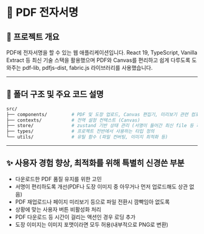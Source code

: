 # 📄 PDF 전자서명

## 🧾 프로젝트 개요

PDF에 전자서명을 할 수 있는 웹 애플리케이션입니다. React 19, TypeScript, Vanilla Extract 등 최신 기술 스택을 활용했으며 PDF와 Canvas를 편리하고 쉽게 다루도록 도와주는 pdf-lib, pdfjs-dist, fabric.js 라이브러리를 사용했습니다.

---

## 📁 폴더 구조 및 주요 코드 설명

```bash
src/
├── components/         # PDF 및 도장 업로드, Canvas 편집기, 미리보기 관련 컴포넌트
├── contexts/           # 전역 설정 컨텍스트 (Canvas)
├── store/              # zustand 기반 상태 관리 (서명이 들어간 최신 file 등 파일의 상태 관리)
├── types/              # 프로젝트 전반에서 사용하는 타입 정의
└── utils/              # 유틸 함수 (파일 컨버팅, 이미지 최적화 등)
```

---

## ✨ 사용자 경험 향상, 최적화를 위해 특별히 신경쓴 부분

- 다운로드한 PDF 품질 유지를 위한 고민
- 서명이 편리하도록 개선(PDF나 도장 이미지 중 아무거나 먼저 업로드해도 상관 없음)
- PDF 재업로드나 페이지 미리보기 등으로 파일 전환시 깜빡임아 없도록
- 상황에 맞는 사용자 버튼 비활성화 처리
- PDF 다운로드 등 시간이 걸리는 액션인 경우 로딩 추가
- 도장 이미지는 이미지 포맷이라면 모두 허용(내부적으로 PNG로 변환)
